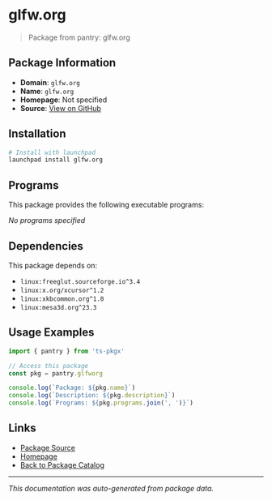 # glfw.org

> Package from pantry: glfw.org

## Package Information

- **Domain**: `glfw.org`
- **Name**: `glfw.org`
- **Homepage**: Not specified
- **Source**: [View on GitHub](https://github.com/pkgxdev/pantry/tree/main/projects/glfw.org/package.yml)

## Installation

```bash
# Install with launchpad
launchpad install glfw.org
```

## Programs

This package provides the following executable programs:

*No programs specified*

## Dependencies

This package depends on:

- `linux:freeglut.sourceforge.io^3.4`
- `linux:x.org/xcursor^1.2`
- `linux:xkbcommon.org^1.0`
- `linux:mesa3d.org^23.3`

## Usage Examples

```typescript
import { pantry } from 'ts-pkgx'

// Access this package
const pkg = pantry.glfworg

console.log(`Package: ${pkg.name}`)
console.log(`Description: ${pkg.description}`)
console.log(`Programs: ${pkg.programs.join(', ')}`)
```

## Links

- [Package Source](https://github.com/pkgxdev/pantry/tree/main/projects/glfw.org/package.yml)
- [Homepage](#)
- [Back to Package Catalog](../package-catalog.md)

---

*This documentation was auto-generated from package data.*
